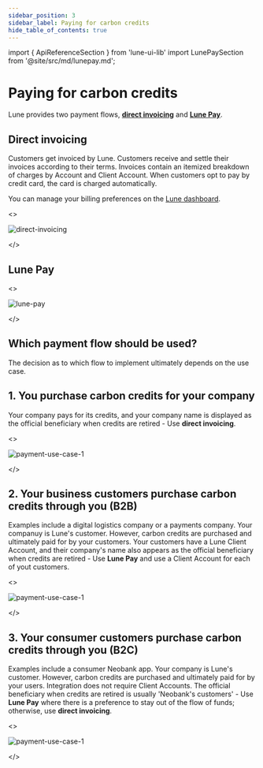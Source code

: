 ```yaml
---
sidebar_position: 3
sidebar_label: Paying for carbon credits
hide_table_of_contents: true
---
```


import { ApiReferenceSection } from 'lune-ui-lib'
import LunePaySection from '@site/src/md/lunepay.md';

# Paying for carbon credits

<div className="sections">

<ApiReferenceSection>
<div className="paragraphSections">

Lune provides two payment flows, [**direct invoicing**](#direct-invoicing) and [**Lune Pay**](#lune-pay).

<div>

## Direct invoicing

Customers get invoiced by Lune. Customers receive and settle their invoices according to their terms. Invoices contain an itemized breakdown of charges by Account and Client Account. When customers opt to pay by credit card, the card is charged automatically.

You can manage your billing preferences on the [Lune dashboard](https://dashboard.lune.co/settings/billing).

</div>
</div>

<>

![direct-invoicing](/img/direct-invoicing.png)

</>
</ApiReferenceSection>


<ApiReferenceSection>

<div>

## Lune Pay

<LunePaySection />

</div>

<>

![lune-pay](/img/payment-lunepay.png)

</>

</ApiReferenceSection>


## Which payment flow should be used?

<ApiReferenceSection>
<div className="paragraphSections">

<div>

The decision as to which flow to implement ultimately depends on the use case.

## 1. You purchase carbon credits for your company

Your company pays for its credits, and your company name is displayed as the official beneficiary when credits are retired - Use **direct invoicing**.

</div>
</div>

<>

![payment-use-case-1](/img/payment-use-case-1.png)

</>

</ApiReferenceSection>

<ApiReferenceSection>
<div className="paragraphSections">

<div>

## 2. Your business customers purchase carbon credits through you (B2B)

Examples include a digital logistics company or a payments company. Your companuy is Lune's customer. However, carbon credits are purchased and ultimately paid for by your customers. Your customers have a Lune Client Account, and their company's name also appears as the official beneficiary when credits are retired - Use **Lune Pay** and use a Client Account for each of yout customers.

</div>
</div>

<>

![payment-use-case-1](/img/payment-use-case-2.png)

</>

</ApiReferenceSection>

<ApiReferenceSection>
<div className="paragraphSections">

<div>

## 3. Your consumer customers purchase carbon credits through you (B2C)

Examples include a consumer Neobank app. Your company is Lune's customer. However, carbon credits are purchased and ultimately paid for by your users. Integration does not require Client Accounts. The official beneficiary when credits are retired is usually 'Neobank's customers' - Use **Lune Pay** where there is a preference to stay out of the flow of funds; otherwise, use **direct invoicing**.

</div>
</div>

<>

![payment-use-case-1](/img/payment-use-case-3.png)

</>

</ApiReferenceSection>

</div>
